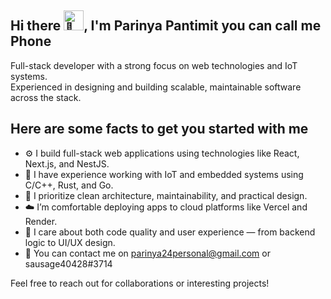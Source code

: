 ## Hi there <picture> <source srcset="https://fonts.gstatic.com/s/e/notoemoji/latest/1f44b/512.webp" type="image/webp"><img src="https://fonts.gstatic.com/s/e/notoemoji/latest/1f44b/512.gif" alt="👋" width="32" height="32"></picture>, I'm Parinya Pantimit you can call me Phone

Full-stack developer with a strong focus on web technologies and IoT systems.  
Experienced in designing and building scalable, maintainable software across the stack.

## Here are some facts to get you started with me

- ⚙️ I build full-stack web applications using technologies like React, Next.js, and NestJS.
- 🔌 I have experience working with IoT and embedded systems using C/C++, Rust, and Go.
- 🧱 I prioritize clean architecture, maintainability, and practical design.
- ☁️ I’m comfortable deploying apps to cloud platforms like Vercel and Render.
- 🎨 I care about both code quality and user experience — from backend logic to UI/UX design.
- 📧 You can contact me on [parinya24personal@gmail.com](mailto:parinya24personal@gmail.com) or sausage40428#3714

Feel free to reach out for collaborations or interesting projects!
